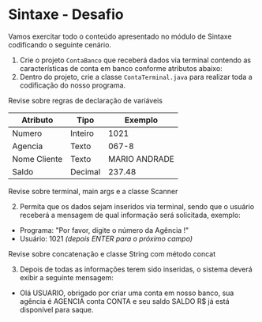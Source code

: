 # Sintaxe - Desafio

Vamos exercitar todo o conteúdo apresentado no módulo de Sintaxe codificando o seguinte cenário.

1. Crie o projeto `ContaBanco` que receberá dados via terminal contendo as características de conta em banco conforme atributos abaixo:
2. Dentro do projeto, crie a classe `ContaTerminal.java` para realizar toda a codificação do nosso programa.

Revise sobre regras de declaração de variáveis

| Atributo      | Tipo    | Exemplo         |
|---------------|---------|-----------------|
| Numero        | Inteiro | 1021            |
| Agencia       | Texto   | 067-8           |
| Nome Cliente  | Texto   | MARIO ANDRADE   |
| Saldo         | Decimal | 237.48          |

Revise sobre terminal, main args e a classe Scanner

2. Permita que os dados sejam inseridos via terminal, sendo que o usuário receberá a mensagem de qual informação será solicitada, exemplo:

- Programa: "Por favor, digite o número da Agência !"
- Usuário: 1021 *(depois ENTER para o próximo campo)*

Revise sobre concatenação e classe String com método concat

3. Depois de todas as informações terem sido inseridas, o sistema deverá exibir a seguinte mensagem:

 - Olá USUARIO, obrigado por criar uma conta em nosso banco, sua agência é AGENCIA conta CONTA e seu saldo SALDO R$ já está disponível para saque.
        
